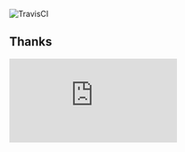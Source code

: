 ![TravisCI](https://travis-ci.org/rdcox/ryancox.xyz.svg?branch=master)

## Thanks
![Alex B for the cool Win95 CSS](https://github.com/AlexBSoft/win95.css)